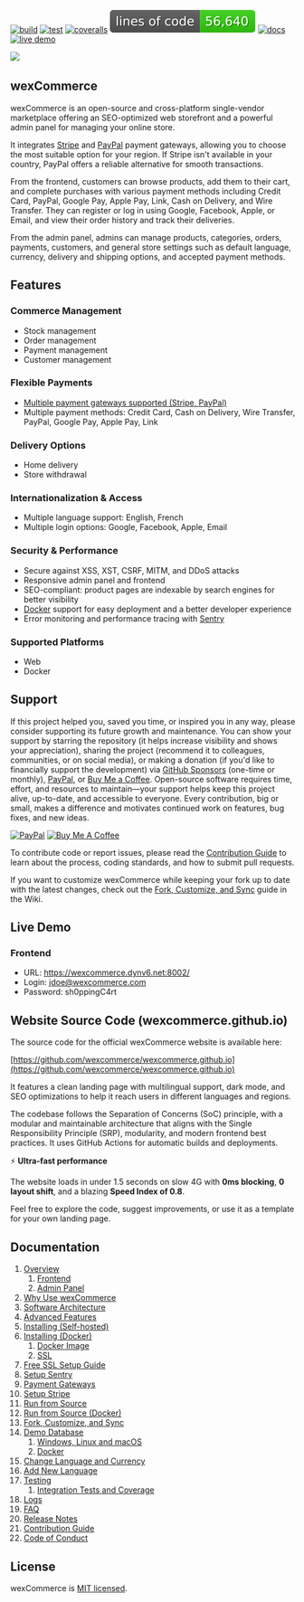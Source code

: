 [![build](https://github.com/aelassas/wexcommerce/actions/workflows/build.yml/badge.svg)](https://github.com/aelassas/wexcommerce/actions/workflows/build.yml) [![test](https://github.com/aelassas/wexcommerce/actions/workflows/test.yml/badge.svg)](https://github.com/aelassas/wexcommerce/actions/workflows/test.yml) [![coveralls](https://coveralls.io/repos/github/aelassas/wexcommerce/badge.svg?branch=main&t=1)](https://coveralls.io/github/aelassas/wexcommerce?branch=main) [![loc](https://raw.githubusercontent.com/aelassas/wexcommerce/refs/heads/loc/badge.svg)](https://github.com/aelassas/wexcommerce/actions/workflows/loc.yml) [![docs](https://img.shields.io/badge/docs-wiki-brightgreen)](https://github.com/aelassas/wexcommerce/wiki) [![live demo](https://img.shields.io/badge/live-demo-brightgreen)](https://wexcommerce.dynv6.net:8002/)

<!--
[![tested with jest](https://img.shields.io/badge/tested_with-jest-brightgreen?logo=jest)](https://github.com/jestjs/jest)
[![docs](https://img.shields.io/badge/docs-wiki-brightgreen)](https://github.com/aelassas/wexcommerce/wiki)
[![live demo](https://img.shields.io/badge/live-demo-brightgreen)](https://wexcommerce.dynv6.net:8002/)
[![loc](https://raw.githubusercontent.com/aelassas/wexcommerce/refs/heads/loc/badge.svg)](https://github.com/aelassas/wexcommerce/actions/workflows/loc.yml)
[![PRs welcome](https://img.shields.io/badge/PRs-welcome-brightgreen.svg)](https://github.com/aelassas/wexcommerce/pulls)
[![codecov](https://codecov.io/gh/aelassas/wexcommerce/graph/badge.svg?token=ZNW4QHSFPH)](https://codecov.io/gh/aelassas/wexcommerce)
[![codecov](https://img.shields.io/codecov/c/github/aelassas/wexcommerce?logo=codecov)](https://codecov.io/gh/aelassas/wexcommerce)
[![coveralls](https://coveralls.io/repos/github/aelassas/wexcommerce/badge.svg?branch=main)](https://coveralls.io/github/aelassas/wexcommerce?branch=main)
[![live demo](https://img.shields.io/badge/live-demo-brightgreen)](https://wexcommerce.dynv6.net:8002/)
[![open-vscode](https://img.shields.io/badge/open-vscode-1f425f.svg)](https://vscode.dev/github/aelassas/wexcommerce/)
[![PRs Welcome](https://img.shields.io/badge/PRs-welcome-brightgreen.svg)](https://github.com/aelassas/wexcommerce/blob/main/.github/CONTRIBUTING.md)

https://github.com/user-attachments/assets/1a4841cb-8e70-4ac2-974e-64774eb17371
-->

[![](https://wexcommerce.github.io/content/cover.png)](https://wexcommerce.dynv6.net:8002/home)

## wexCommerce

wexCommerce is an open-source and cross-platform single-vendor marketplace offering an SEO-optimized web storefront and a powerful admin panel for managing your online store.

It integrates [Stripe](https://stripe.com/global) and [PayPal](https://www.paypal.com/us/webapps/mpp/country-worldwide) payment gateways, allowing you to choose the most suitable option for your region. If Stripe isn't available in your country, PayPal offers a reliable alternative for smooth transactions.

From the frontend, customers can browse products, add them to their cart, and complete purchases with various payment methods including Credit Card, PayPal, Google Pay, Apple Pay, Link, Cash on Delivery, and Wire Transfer. They can register or log in using Google, Facebook, Apple, or Email, and view their order history and track their deliveries.

From the admin panel, admins can manage products, categories, orders, payments, customers, and general store settings such as default language, currency, delivery and shipping options, and accepted payment methods.

<!--
## Why Next.js?

Building a marketplace with Next.js provides a solid foundation for scaling your business. Focus on performance, security, and user experience while maintaining code quality and documentation. Regular updates and monitoring will ensure your platform remains competitive and reliable.

Next.js stands out as an excellent choice for marketplace development due to its:

- **Superior Performance**: Built-in optimizations for fast page loads and seamless user experiences
- **SEO Advantages**: Server-side rendering capabilities that ensure your products are discoverable
- **Scalability**: Enterprise-ready architecture that grows with your business
- **Rich Ecosystem**: Vast collection of libraries and tools for rapid development
- **Developer Experience**: Intuitive development workflow with hot reloading and automatic routing
-->

## Features

### Commerce Management
* Stock management
* Order management
* Payment management
* Customer management

### Flexible Payments
* [Multiple payment gateways supported (Stripe, PayPal)](https://github.com/aelassas/wexcommerce/wiki/Payment-Gateways)
* Multiple payment methods: Credit Card, Cash on Delivery, Wire Transfer, PayPal, Google Pay, Apple Pay, Link

### Delivery Options
* Home delivery
* Store withdrawal

### Internationalization & Access
* Multiple language support: English, French
* Multiple login options: Google, Facebook, Apple, Email

### Security & Performance
* Secure against XSS, XST, CSRF, MITM, and DDoS attacks
* Responsive admin panel and frontend
* SEO-compliant: product pages are indexable by search engines for better visibility
* [Docker](https://www.docker.com/) support for easy deployment and a better developer experience
* Error monitoring and performance tracing with [Sentry](https://github.com/aelassas/wexcommerce/wiki/Setup-Sentry)

### Supported Platforms
* Web
* Docker

## Support

If this project helped you, saved you time, or inspired you in any way, please consider supporting its future growth and maintenance. You can show your support by starring the repository (it helps increase visibility and shows your appreciation), sharing the project (recommend it to colleagues, communities, or on social media), or making a donation (if you'd like to financially support the development) via [GitHub Sponsors](https://github.com/sponsors/aelassas) (one-time or monthly), [PayPal](https://www.paypal.me/aelassaspp), or [Buy Me a Coffee](https://www.buymeacoffee.com/aelassas). Open-source software requires time, effort, and resources to maintain—your support helps keep this project alive, up-to-date, and accessible to everyone. Every contribution, big or small, makes a difference and motivates continued work on features, bug fixes, and new ideas.

<!--<a href="https://github.com/sponsors/aelassas"><img src="https://aelassas.github.io/content/github-sponsor-button.png" alt="GitHub" width="210"></a>-->
<a href="https://www.paypal.me/aelassaspp"><img src="https://aelassas.github.io/content/paypal-button-v2.png" alt="PayPal" width="208"></a>
<a href="https://www.buymeacoffee.com/aelassas"><img src="https://aelassas.github.io/content/bmc-button.png" alt="Buy Me A Coffee" width="160"></a>

To contribute code or report issues, please read the [Contribution Guide](https://github.com/aelassas/wexcommerce/blob/main/.github/CONTRIBUTING.md) to learn about the process, coding standards, and how to submit pull requests.

If you want to customize wexCommerce while keeping your fork up to date with the latest changes, check out the [Fork, Customize, and Sync](https://github.com/aelassas/wexcommerce/wiki/Fork,-Customize,-and-Sync) guide in the Wiki.

## Live Demo

### Frontend

* URL: https://wexcommerce.dynv6.net:8002/
* Login: jdoe@wexcommerce.com
* Password: sh0ppingC4rt

## Website Source Code (wexcommerce.github.io)

The source code for the official wexCommerce website is available here:

[https://github.com/wexcommerce/wexcommerce.github.io](https://github.com/wexcommerce/wexcommerce.github.io)

It features a clean landing page with multilingual support, dark mode, and SEO optimizations to help it reach users in different languages and regions.

The codebase follows the Separation of Concerns (SoC) principle, with a modular and maintainable architecture that aligns with the Single Responsibility Principle (SRP), modularity, and modern frontend best practices. It uses GitHub Actions for automatic builds and deployments.

⚡ **Ultra-fast performance**

The website loads in under 1.5 seconds on slow 4G with **0ms blocking**, **0 layout shift**, and a blazing **Speed Index of 0.8**.

Feel free to explore the code, suggest improvements, or use it as a template for your own landing page.

## Documentation

1. [Overview](https://github.com/aelassas/wexcommerce/wiki/Overview)  
   1. [Frontend](https://github.com/aelassas/wexcommerce/wiki/Overview#frontend)  
   1. [Admin Panel](https://github.com/aelassas/wexcommerce/wiki/Overview#admin-panel)  
1. [Why Use wexCommerce](https://github.com/aelassas/wexcommerce/wiki/Why-Use-wexCommerce)  
1. [Software Architecture](https://github.com/aelassas/wexcommerce/wiki/Architecture)  
1. [Advanced Features](https://github.com/aelassas/wexcommerce/wiki/Advanced-Features)  
1. [Installing (Self-hosted)](https://github.com/aelassas/wexcommerce/wiki/Installing-(Self%E2%80%90hosted))  
1. [Installing (Docker)](https://github.com/aelassas/wexcommerce/wiki/Installing-(Docker))  
   1. [Docker Image](https://github.com/aelassas/wexcommerce/wiki/Installing-(Docker)#docker-image)  
   1. [SSL](https://github.com/aelassas/wexcommerce/wiki/Installing-(Docker)#ssl)  
1. [Free SSL Setup Guide](https://github.com/aelassas/wexcommerce/wiki/Free-SSL-Setup-Guide)
1. [Setup Sentry](https://github.com/aelassas/wexcommerce/wiki/Setup-Sentry)  
1. [Payment Gateways](https://github.com/aelassas/wexcommerce/wiki/Payment-Gateways)  
1. [Setup Stripe](https://github.com/aelassas/wexcommerce/wiki/Setup-Stripe)  
1. [Run from Source](https://github.com/aelassas/wexcommerce/wiki/Run-from-Source)  
1. [Run from Source (Docker)](https://github.com/aelassas/wexcommerce/wiki/Run-from-Source-(Docker))  
1. [Fork, Customize, and Sync](https://github.com/aelassas/wexcommerce/wiki/Fork,-Customize,-and-Sync)
1. [Demo Database](https://github.com/aelassas/wexcommerce/wiki/Demo-Database)  
   1. [Windows, Linux and macOS](https://github.com/aelassas/wexcommerce/wiki/Demo-Database#windows-linux-and-macos)  
   1. [Docker](https://github.com/aelassas/wexcommerce/wiki/Demo-Database#docker)  
1. [Change Language and Currency](https://github.com/aelassas/wexcommerce/wiki/Change-Language-and-Currency)  
1. [Add New Language](https://github.com/aelassas/wexcommerce/wiki/Add-New-Language)  
1. [Testing](https://github.com/aelassas/wexcommerce/wiki/Testing)  
   1. [Integration Tests and Coverage](https://github.com/aelassas/wexcommerce/wiki/Integration-Tests-and-Coverage)  
1. [Logs](https://github.com/aelassas/wexcommerce/wiki/Logs)  
1. [FAQ](https://github.com/aelassas/wexcommerce/wiki/FAQ)  
1. [Release Notes](https://github.com/aelassas/wexcommerce/blob/main/.github/RELEASES.md)  
1. [Contribution Guide](https://github.com/aelassas/wexcommerce/blob/main/.github/CONTRIBUTING.md)  
1. [Code of Conduct](https://github.com/aelassas/wexcommerce/blob/main/.github/CODE_OF_CONDUCT.md)

## License

wexCommerce is [MIT licensed](https://github.com/aelassas/wexcommerce/blob/main/LICENSE).
